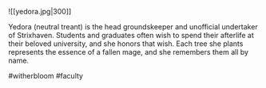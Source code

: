 ![[yedora.jpg|300]]

Yedora (neutral treant) is the head groundskeeper and unofficial undertaker of Strixhaven. Students and graduates often wish to spend their afterlife at their beloved university, and she honors that wish. Each tree she plants represents the essence of a fallen mage, and she remembers them all by name.

#witherbloom
#faculty